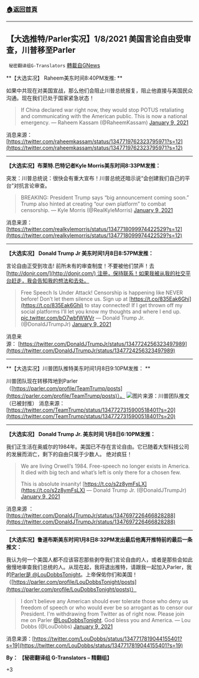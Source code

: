 ###  [:house:返回首頁](https://github.com/ourhimalayas/txt)
---

## 【大选推特/Parler实况】1/8/2021 美国言论自由受审查，川普移至Parler
` 秘密翻译组G-Translators` [轉載自GNews](https://gnews.org/zh-hans/734541/)

**【大选实况】 Raheem美东时间8:40PM发推: **

如果中共现在对美国宣战，那么他们会阻止川普总统报复，阻止他直接与美国民众沟通。现在我们已处于国家紧急状态！



> If China declared war right now, they would stop POTUS retaliating and communicating with the American public. This is now a national emergency.
> — Raheem Kassam (@RaheemKassam) [January 9, 2021](https://twitter.com/RaheemKassam/status/1347719762323795971?ref_src=twsrc%5Etfw)



消息来源：[https://twitter.com/raheemkassam/status/1347719762323795971?s=12](https://twitter.com/raheemkassam/status/1347719762323795971?s=12)

* * *

**【大选实况】布莱特.巴特记者Kyle Morris美东时间8:33PM发推：**

突发：川普总统说：很快会有重大宣布！川普总统还暗示说“会创建我们自己的平台”对抗言论审查。



> BREAKING: President Trump says “big announcement coming soon.” Trump also hinted at creating “our own platform” to combat censorship.
> — Kyle Morris (@RealKyleMorris) [January 9, 2021](https://twitter.com/RealKyleMorris/status/1347718099974422529?ref_src=twsrc%5Etfw)



消息来源：[https://twitter.com/realkylemorris/status/1347718099974422529?s=12](https://twitter.com/realkylemorris/status/1347718099974422529?s=12)

* * *

**【大选实况】 Donald Trump Jr 美东时间1月8日8:57PM发推：**

言论自由正受到攻击! 前所未有的审查制度！不要被他们禁声！去[http://donjr.com/](http://donjr.com/) 注册，保持联系！如果我被从我的社交平台赶走，我会告知我的想法和去处。



> Free Speech Is Under Attack! Censorship is happening like NEVER before! Don’t let them silence us. Sign up at [https://t.co/835Eak6Ghi](https://t.co/835Eak6Ghi) to stay connected!
> If I get thrown off my social platforms I’ll let you know my thoughts and where I end up. [pic.twitter.com/bO7wbfWWVr](https://t.co/bO7wbfWWVr)
> — Donald Trump Jr. (@DonaldJTrumpJr) [January 9, 2021](https://twitter.com/DonaldJTrumpJr/status/1347724256323497989?ref_src=twsrc%5Etfw)



消息来源： [https://twitter.com/DonaldJTrumpJr/status/1347724256323497989](https://twitter.com/DonaldJTrumpJr/status/1347724256323497989)

* * *

**【大选实况】川普团队推特美东时间1月8日9:10PM发推： **

川普团队现在转移阵地到Parler （[https://parler.com/profile/TeamTrump/posts](https://parler.com/profile/TeamTrump/posts)）。
![]()![](https://gnews.org/wp-content/uploads/2021/01/Picture6.png)图片来源：川普团队推文（已被封推）
消息来源：[https://twitter.com/TeamTrump/status/1347727315900518401?s=20](https://twitter.com/TeamTrump/status/1347727315900518401?s=20)

* * *

**【大选实况】 Donald Trump Jr. 美东时间 1月8日6:10PM发推：**

我们正生活在奥威尔的1984年。美国已不存在言论自由。它已随着大型科技公司的发展而消亡，剩下的自由只属于少数人。 绝对疯狂！



> We are living Orwell’s 1984. Free-speech no longer exists in America. It died with big tech and what’s left is only there for a chosen few. 
> 
> This is absolute insanity! [https://t.co/s2z8ymFsLX](https://t.co/s2z8ymFsLX)
> — Donald Trump Jr. (@DonaldJTrumpJr) [January 9, 2021](https://twitter.com/DonaldJTrumpJr/status/1347697226466828288?ref_src=twsrc%5Etfw)



消息来源 ：[https://twitter.com/DonaldJTrumpJr/status/1347697226466828288](https://twitter.com/DonaldJTrumpJr/status/1347697226466828288)

* * *

**【大选实况】鲁道布斯美东时间1月8日8:32PM发出最后他离开推特前的最后一条推文：**

我认为何一个美国人都不应该容忍那些剥夺我们言论自由的人，或者是那些会如此傲慢地审查我们总统的人。从现在起，我将退出推特，请跟我一起加入Parler，我的[Parler是 @LouDobbsTonight](https://parler.com/profile/LouDobbsTonight/posts)。上帝保佑你们和美国！（[https://parler.com/profile/LouDobbsTonight/posts](https://parler.com/profile/LouDobbsTonight/posts)）



> I don't believe any American should ever tolerate those who deny us freedom of speech or who would ever be so arrogant as to censor our President. I'm withdrawing from Twitter as of right now. Please join me on Parler [@LouDobbsTonight](https://twitter.com/LouDobbsTonight?ref_src=twsrc%5Etfw). God bless you and America.
> — Lou Dobbs (@LouDobbs) [January 9, 2021](https://twitter.com/LouDobbs/status/1347717819044155401?ref_src=twsrc%5Etfw)



消息来源：[https://twitter.com/LouDobbs/status/1347717819044155401?s=19](https://twitter.com/LouDobbs/status/1347717819044155401?s=19)

**By： 【秘密翻译组 G-Translators – 精翻组】**

+3
